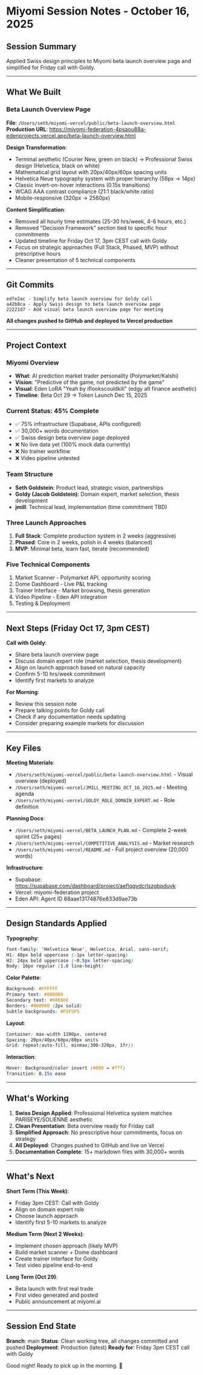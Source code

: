 # Miyomi Session Notes - October 16, 2025

## Session Summary

Applied Swiss design principles to Miyomi beta launch overview page and simplified for Friday call with Goldy.

---

## What We Built

### Beta Launch Overview Page
**File**: `/Users/seth/miyomi-vercel/public/beta-launch-overview.html`
**Production URL**: https://miyomi-federation-4psaou88a-edenprojects.vercel.app/beta-launch-overview.html

**Design Transformation**:
- Terminal aesthetic (Courier New, green on black) → Professional Swiss design (Helvetica, black on white)
- Mathematical grid layout with 20px/40px/60px spacing units
- Helvetica Neue typography system with proper hierarchy (56px → 14px)
- Classic invert-on-hover interactions (0.15s transitions)
- WCAG AAA contrast compliance (21:1 black/white ratio)
- Mobile-responsive (320px → 2560px)

**Content Simplification**:
- Removed all hourly time estimates (25-30 hrs/week, 4-6 hours, etc.)
- Removed "Decision Framework" section tied to specific hour commitments
- Updated timeline for Friday Oct 17, 3pm CEST call with Goldy
- Focus on strategic approaches (Full Stack, Phased, MVP) without prescriptive hours
- Cleaner presentation of 5 technical components

---

## Git Commits

```
edfe2ac - Simplify beta launch overview for Goldy call
a42b8ca - Apply Swiss design to beta launch overview page
22221d7 - Add visual beta launch overview page for meeting
```

**All changes pushed to GitHub and deployed to Vercel production**

---

## Project Context

### Miyomi Overview
- **What**: AI prediction market trader personality (Polymarket/Kalshi)
- **Vision**: "Predictive of the game, not predicted by the game"
- **Visual**: Eden LoRA "Yeah by iflookscouldkill" (edgy alt finance aesthetic)
- **Timeline**: Beta Oct 29 → Token Launch Dec 15, 2025

### Current Status: 45% Complete
- ✅ 75% infrastructure (Supabase, APIs configured)
- ✅ 30,000+ words documentation
- ✅ Swiss design beta overview page deployed
- ❌ No live data yet (100% mock data currently)
- ❌ No trainer workflow
- ❌ Video pipeline untested

### Team Structure
- **Seth Goldstein**: Product lead, strategic vision, partnerships
- **Goldy (Jacob Goldstein)**: Domain expert, market selection, thesis development
- **jmill**: Technical lead, implementation (time commitment TBD)

### Three Launch Approaches
1. **Full Stack**: Complete production system in 2 weeks (aggressive)
2. **Phased**: Core in 2 weeks, polish in 4 weeks (balanced)
3. **MVP**: Minimal beta, learn fast, iterate (recommended)

### Five Technical Components
1. Market Scanner - Polymarket API, opportunity scoring
2. Dome Dashboard - Live P&L tracking
3. Trainer Interface - Market browsing, thesis generation
4. Video Pipeline - Eden API integration
5. Testing & Deployment

---

## Next Steps (Friday Oct 17, 3pm CEST)

**Call with Goldy**:
- Share beta launch overview page
- Discuss domain expert role (market selection, thesis development)
- Align on launch approach based on natural capacity
- Confirm 5-10 hrs/week commitment
- Identify first markets to analyze

**For Morning**:
- Review this session note
- Prepare talking points for Goldy call
- Check if any documentation needs updating
- Consider preparing example markets for discussion

---

## Key Files

**Meeting Materials**:
- `/Users/seth/miyomi-vercel/public/beta-launch-overview.html` - Visual overview (deployed)
- `/Users/seth/miyomi-vercel/JMILL_MEETING_OCT_16_2025.md` - Meeting agenda
- `/Users/seth/miyomi-vercel/GOLDY_ROLE_DOMAIN_EXPERT.md` - Role definition

**Planning Docs**:
- `/Users/seth/miyomi-vercel/BETA_LAUNCH_PLAN.md` - Complete 2-week sprint (25+ pages)
- `/Users/seth/miyomi-vercel/COMPETITIVE_ANALYSIS.md` - Market research
- `/Users/seth/miyomi-vercel/README.md` - Full project overview (20,000 words)

**Infrastructure**:
- Supabase: https://supabase.com/dashboard/project/aeflqgydcrlszgbpduyk
- Vercel: miyomi-federation project
- Eden API: Agent ID 68aae13174876e833d9ae73b

---

## Design Standards Applied

**Typography**:
```css
font-family: 'Helvetica Neue', Helvetica, Arial, sans-serif;
H1: 48px bold uppercase (-1px letter-spacing)
H2: 24px bold uppercase (-0.5px letter-spacing)
Body: 16px regular (1.6 line-height)
```

**Color Palette**:
```css
Background: #FFFFFF
Primary text: #000000
Secondary text: #666666
Borders: #000000 (2px solid)
Subtle backgrounds: #F5F5F5
```

**Layout**:
```css
Container: max-width 1200px, centered
Spacing: 20px/40px/60px/80px units
Grid: repeat(auto-fill, minmax(300-320px, 1fr))
```

**Interaction**:
```css
Hover: Background/color invert (#000 ↔ #fff)
Transition: 0.15s ease
```

---

## What's Working

1. **Swiss Design Applied**: Professional Helvetica system matches PARISEYE/SOLIENNE aesthetic
2. **Clean Presentation**: Beta overview ready for Friday call
3. **Simplified Approach**: No prescriptive hour commitments, focus on strategy
4. **All Deployed**: Changes pushed to GitHub and live on Vercel
5. **Documentation Complete**: 15+ markdown files with 30,000+ words

---

## What's Next

**Short Term (This Week)**:
- Friday 3pm CEST: Call with Goldy
- Align on domain expert role
- Choose launch approach
- Identify first 5-10 markets to analyze

**Medium Term (Next 2 Weeks)**:
- Implement chosen approach (likely MVP)
- Build market scanner + Dome dashboard
- Create trainer interface for Goldy
- Test video pipeline end-to-end

**Long Term (Oct 29)**:
- Beta launch with first real trade
- First video generated and posted
- Public announcement at miyomi.ai

---

## Session End State

**Branch**: main
**Status**: Clean working tree, all changes committed and pushed
**Deployment**: Production (latest)
**Ready for**: Friday 3pm CEST call with Goldy

Good night! Ready to pick up in the morning. 🌙
